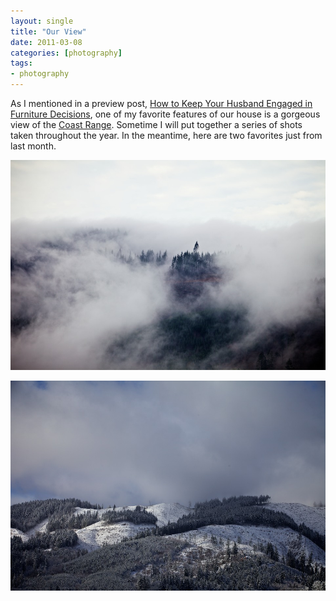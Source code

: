 ```yaml
---
layout: single
title: "Our View"
date: 2011-03-08
categories: [photography]
tags:
- photography
---
```


As I mentioned in a preview post, [How to Keep Your Husband Engaged in Furniture Decisions][furniture], one of my favorite features of our house is a gorgeous view of the [Coast Range][coast-range]. Sometime I will put together a series of shots taken throughout the year. In the meantime, here are two favorites just from last month.

![Fog Over the Oregon Coast Range](/uploads/2011/03/OurView-IMG_1034.jpg "Fog Over the Oregon Coast Range")

![Snow on the Oregon Coast Range](/uploads/2011/03/OurView-IMG_1464.jpg "Snow on the Oregon Coast Range")

[furniture]: /2011/02/how-to-keep-your-husband-engaged-in-furniture-decisions/ "How to Keep Your Husband Engaged in Furniture Decisions"
[coast-range]: http://en.wikipedia.org/wiki/Oregon_Coast_Range "Oregon Coast Range"
